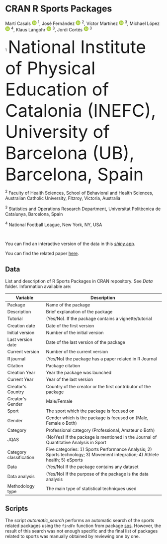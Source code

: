 # CRAN R Sports Packages

Martí Casals <a href="https://orcid.org/0000-0002-1775-8331"><img src="orcid_icon.png" alt="orcid" width="15"/></a> <sup>1</sup>, José Fernández <a href="https://orcid.org/0000-0002-1775-8331"><img src="orcid_icon.png" alt="orcid" width="15"/></a> <sup>2</sup>, Víctor Martínez <a href="https://orcid.org/0000-0002-1775-8331"><img src="orcid_icon.png" alt="orcid" width="15"/></a> <sup>3</sup>, Michael López <a href="https://orcid.org/0000-0001-7075-9192"><img src="orcid_icon.png" alt="orcid" width="15"/></a> <sup>4</sup>, Klaus Langohr <a href="https://orcid.org/0000-0002-1775-8331"><img src="orcid_icon.png" alt="orcid" width="15"/></a>
 <sup>3</sup>, Jordi Cortés <a href="https://orcid.org/0000-0002-3764-0795"><img src="orcid_icon.png" alt="orcid" width="15"/></a> <sup>3</sup>

<sup>1</sup> <span style="font-size:4em;">National Institute of Physical Education of Catalonia (INEFC), University of Barcelona (UB), Barcelona, Spain</span>

<sup>2</sup> Faculty of Health Sciences, School of Behavioral and Health Sciences, Australian Catholic University, Fitzroy, Victoria, Australia

<sup>3</sup> Statistics and Operations Research Department, Universitat Politècnica de Catalunya, Barcelona, Spain

<sup>4</sup> National Football League, New York, NY, USA

</br>

You can find an interactive version of the data in this [*shiny* app](https://shiny-eio.upc.edu/pubs/sport-R-packages/).

You can find the related paper [here](https://journals.sagepub.com/doi/abs/10.1177/17479541221136238).

## Data

List and description of R Sports Packages in CRAN repository. See *Data* folder. Information available are:

|     Variable              | Description                                                                                                                       |
|---------------------------|-----------------------------------------------------------------------------------------------------------------------------------|
| Package                   | Name of the package
| Description               | Brief explanation of the package
| Tutorial                  | (Yes/No). If the   package contains a vignette/tutorial                                                                           |
| Creation   date           | Date of the   first version                                                                                                       |
| Initial   version         | Number of the   initial version                                                                                                   |
| Last   version date       | Date of the last   version of the package                                                                                         |
| Current   version         | Number of the   current version                                                                                                   |
| R   journal               | (Yes/No) the   package has a paper related in R Journal                                                                           |
| Citation                  | Package citation                                                                                                                  |
| Creation   Year           | Year the package   was launched                                                                                                   |
| Current   Year            | Year of the last   version                                                                                                        |
| Creator's   Country       | Country of the   creator or the first contributor of the package                                                                  |
| Creator's   Gender        | Male/Female                                                                                                                       |
| Sport                     | The sport which   the package is focused on                                                                                       |
| Gender                    | Gender which is   the package is focused on (Male, Female o Both)                                                                 |
| Category                  | Professional   category (Professional, Amateur o Both)                                                                            |
| JQAS                      | (No/Yes) If the   package is mentioned in the Journal of Quantitative   Analysis in Sport                                         |
| Category   classification | Five categories:   1) Sports Performance Analysis;   2) Sports technology; 3) Movement integration; 4) Athlete health; 5) eSports |
| Data                      | (Yes/No) If the   package contains any dataset                                                                                    |
| Data   analysis           | (Yes/No) If the   purpose of the package is the data analysis                                                                     |
| Methodology   type        | The main type of   statistical techniques used                                                                                    |

## Scripts 

The script *automatic_search* performs an automatic search of the sports related packages using the
`findFn` function from package [sos](https://cran.r-project.org/web/packages/sos/index.html). However, 
the result of this search was not enough specific and the final list of packages related to sports
was manually obtained by reviewing one by one.
